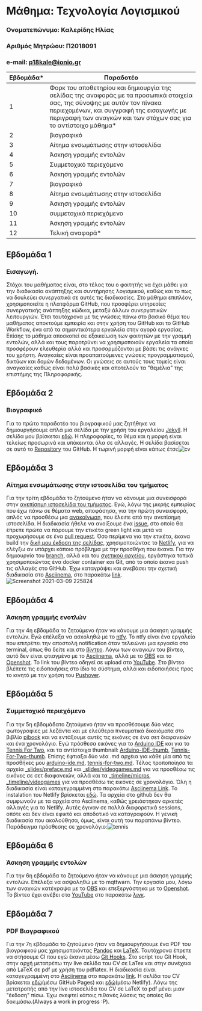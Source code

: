 # Μάθημα: Τεχνολογία Λογισμικού

### Ονοματεπώνυμο: Καλερίδης Ηλίας
  
### Αριθμός Μητρώου: Π2018091

### e-mail: p18kale@ionio.gr


| Εβδομάδα* | Παραδοτέο |
| --- | --- |
| 1 | Φορκ του αποθετηρίου και δημιουργία της σελίδας της αναφοράς με τα προσωπικά στοιχεία σας, της σύνοψης με αυτόν τον πίνακα περιεχομένων, και συγγραφή της εισαγωγής με περιγραφή των αναγκών και των στόχων σας για το αντίστοιχο μάθημα* |
| 2 | βιογραφικό |
| 3 | Αίτημα ενσωμάτωσης στην ιστοσελίδα |
| 4 | Άσκηση γραμμής εντολών |
| 5 | Συμμετοχικό περιεχόμενο |
| 6 | Άσκηση γραμμής εντολών |
| 7 | βιογραφικό |
| 8 | Αίτημα ενσωμάτωσης στην ιστοσελίδα |
| 9 | Άσκηση γραμμής εντολών |
| 10 | συμμετοχικό περιεχόμενο |
| 11 | Άσκηση γραμμής εντολών |
| 12 | Τελική αναφορά* |


## Εβδομάδα 1

### Εισαγωγή.
Στόχοι του μαθήματος είναι, στο τέλος του ο φοιτητής να έχει μάθει για την διαδικασία ανάπτηξης και συντήρησης λογισμικού, καθώς και το πως να δουλεύει συνεργατικά σε αυτές τις διαδικασίες. Στο μάθημα επιπλέον, χρησιμοποιείτε η πλατφόρμα GitHub, που προσφέρει υπηρεσίες συνεργατικής ανάπτηξης κώδικα, μεταξύ άλλων συνεργατικών λειτουργιών. Έτσι ταυτόχρονα με τις γνώσεις πάνω στο βασικό θέμα του μαθήματος αποκτούμε εμπειρία και στην χρήση του GitHub και το GitHub Workflow, ένα από τα σημαντικότερα εργαλεία στην αγορά εργασίας. Επίσης το μάθημα αποσκοπεί σε εξοικείωση των φοιτητών με την γραμμή εντολών, αλλά και τους παροτρύνει να χρησιμοποιούν εργαλεία τα οποία προσφέρουν ελευθερία αλλά και προσαρμόζονται με βάσει τις ανάγκες του χρήστη. Αναγκαίες είναι προαπαιτούμενες γνώσεις προγραμματισμού, δικτύων και δομών δεδομένων. Οι γνώσεις σε αυτούς τους τομείς είναι αναγκαίες καθώς είναι πολύ βασικές και αποτελούν τα "θεμέλια" της επιστήμης της Πληροφορικής.


## Εβδομάδα 2

### Βιογραφικό
Για το πρώτο παραδοτέο του βιογραφικού μας ζητήθηκε να δημιουργήσουμε απλά μια σελίδα με την χρήση του εργαλείου [Jekyll](https://jekyllrb.com/). Η σελίδα μου βρίσκεται [εδώ](https://elias2500.github.io/online-cv/). Η πληροφορίες, το θέμα και η μορφή είναι τελείως προσωρινά και υπόκεινται όλα σε αλλαγές. Η σελίδα βασίσεται σε αυτό το [Repository](https://github.com/elias2500/online-cv/tree/gh-pages) του GitHub. Η τωρινή μορφή είναι κάπως έτσι:![cv](https://user-images.githubusercontent.com/44614923/113405660-da3fad00-93b2-11eb-8a00-af1447461372.png)

## Εβδομάδα 3

### Αίτημα ενσωμάτωσης στην ιστοσελίδα του τμήματος
Για την τρίτη εβδομάδα το ζητούμενο ήταν να κάνουμε μια συνεισφορά στην [ανεπίσημη ιστοσελίδα του τμήματος](https://epic-hamilton-da9ac8.netlify.app/). Εγώ, λόγω της μικρής εμπειρίας που έχω πάνω σε θέματα web, αποφάσησα, για την πρώτη συνεισφορά, απλός να προσθέσω μια [ανακοίνωση](https://epic-hamilton-da9ac8.netlify.app/posts/2021/02/19/ekdilosi-provolis-kai-enimerosis-sto-plaisio-tou-ergou-trumpet/), που έλειπε από την ανεπίσημη ιστοσελίδα. Η διαδικασία ήθελε να ανοίξουμε ένα [issue](https://github.com/ioniodi/sitegr/issues/119), στο οποίο θα έπρεπε πρώτα να πάρουμε την ετικέτα green light και μετά να προχωρήσουμε σε ένα [pull request](https://github.com/ioniodi/sitegr/pull/143). Όσο περίμενα για την ετικέτα, έκανα build την [δική μου έκδοση της σελίδας](https://amazing-brattain-89cab3.netlify.app/), χρησιμοποιώντας το [Netlify](https://www.netlify.com/), για να ελέγξω αν υπάρχει κάποιο πρόβλημα με την προσθήκη που έκανα. Για την δημιουργία του [branch](https://github.com/elias2500/sitegr/tree/demo-branch), αλλά και του [σχετικού αρχείου](https://github.com/elias2500/sitegr/blob/demo-branch/all_collections/_posts/2021-02-19-ekdilosi-provolis-kai-enimerosis-sto-plaisio-tou-ergou-TRUMPET.md), εργάστηκα τοπικά χρησιμοποιώντας ένα docker container και Git, από το οποίο έκανα push τις αλλαγές στο GitHub. Έχω καταγράψει και ανεβάσει την σχετική διαδικασία στο [Asciinema](https://asciinema.org/), στο παρακάτω [link](https://asciinema.org/a/397278).![Screenshot 2021-03-09 225824](https://user-images.githubusercontent.com/44614923/110537169-fee59380-812a-11eb-8954-d4d8409d5197.png)

## Εβδομάδα 4

### Άσκηση γραμμής ενοτλών
Για την 4η εβδομάδα το ζητούμενο ήταν να κάνουμε μια άσκηση γραμμής εντολών. Εγώ επέλεξα να ασxοληθώ με το [ntfy](https://github.com/dschep/ntfy). Το ntfy είναι ένα εργαλείο που επιτρέπει την αποστολή notification όταν τελειώνει μια εργασία στο terminal, όπως θα δείτε και στο [βίντεο](https://www.youtube.com/watch?v=fNVhC6bTTB8). Λόγω των αναγκών του βίντεο, αυτό δεν είναι φτιαγμένο με το [Asciinema](https://github.com/dschep/ntfy), αλλά με το [OBS](https://obsproject.com/) και το [Openshot](https://www.openshot.org/). To link του βίντεο οδηγεί σε upload στο [YouTube](https://www.youtube.com/). Στο βίντεο βλέπετε τις ειδοποιήσεις στο ίδιο το σύστημα, αλλά και ειδοποιήσεις προς το κινητό με την χρήση του [Pushover](https://pushover.net/).

## Εβδομάδα 5

### Συμμετοχικό περιεχόμενο
Για την 5η εβδομάδατο ζητούμενο ήταν να προσθέσουμε δύο νέες φωτογραφίες με λεζάντα και με ελεύθερα πνευματικά δικαιόματα στο βιβλίο [pibook](https://github.com/pibook) και να εντάξουμε αυτές τις εικόνες σε ένα σετ διαφανειών και ένα χρονολόγιο. Εγώ πρόσθεσα εικόνες για το [Arduino IDE](https://github.com/elias2500/images/blob/f77858b48b92c4cc160d1367f3f68a0872182dcf/arduino-ide.png) και για το [Tennis For Two](https://github.com/elias2500/images/blob/f77858b48b92c4cc160d1367f3f68a0872182dcf/tennis-for-two.jpg), και τα αντίστοιχα thumbnail: [Arduino-IDE-thumb](https://github.com/elias2500/images/blob/f77858b48b92c4cc160d1367f3f68a0872182dcf/arduino-ide-thumb.png), [Tennis-For-Two-thumb](https://github.com/elias2500/images/blob/f77858b48b92c4cc160d1367f3f68a0872182dcf/tennis-for-two-thumb.jpg). Επίσης έφτιαξα δύο νέα .md αρχέια για κάθε μία από τις προσθήκες μου [arduino-ide.md](https://github.com/elias2500/_gallery/blob/c66ffe4fce304f08b647a52616c9e5aecaad135f/arduino-ide.md), [tennis-for-two.md](https://github.com/elias2500/_gallery/blob/c66ffe4fce304f08b647a52616c9e5aecaad135f/tennis-for-two.md). Tέλος τροποποίησα τα αρχεία [_slides/preface.md](https://github.com/elias2500/site/blob/master/_slides/preface.md) και [_slides/videogames.md](https://github.com/elias2500/site/blob/master/_slides/videogames.md) για να προσθέσω τις εικόνες σε σετ διαφανειών, αλλά και τα [_timeline/micros](https://github.com/elias2500/site/blob/master/_timeline/micros.md), [_timeline/videogames](https://github.com/elias2500/site/blob/master/_timeline/videogames.md) για να προσθέσω τις εικόνες σε χρονολόγιο. Όλη η διαδικασία είναι καταγεγραμμένη στο παρακάτω [Asciinema Link](https://asciinema.org/a/401042). To instalation του Netlify βρίσκεται [εδώ](https://inspiring-aryabhata-899640.netlify.app/). Τα αρχεία στο github δεν θα συμφωνούν με τα αρχεία στο Asciinema, καθώς χρειάστηκαν αρκετές αλλαγές για το Netlify. Αυτές έγιναν σε πολλά διαφορετικά sessions, οπότε και δεν είναι εφικτό και αποδοτικό να καταγραφούν. Η γενική διαδικασία που ακολούθησα, όμως, είναι αυτή του παραπάνω βίντεο. Παράδειγμα πρόσθεσης σε χρονολόγιο:![tennis](https://user-images.githubusercontent.com/44614923/112877315-48445580-90cf-11eb-9ece-52b29daa69b0.png)

## Eβδομάδα 6

### Άσκηση γραμμής εντολών
Για την 6η εβδομάδα το ζητούμενο ήταν να κάνουμε μια άσκηση γραμμής εντολών. Επέλεξα να ασψοληθώ με το mqttwarn. Την εργασία μου, λόγω των αναγκών κατέγραψα με το [OBS](https://obsproject.com/) και επεξεργάστηκα με το [Openshot](https://www.openshot.org/). Το βίντεο έχει ανέβει στο [YouTube](https://www.youtube.com/) στο παρακάτω [λινκ](https://www.youtube.com/watch?v=sRq9zGL1MUY).

## Εβδομάδα 7
### PDF Βιογραφικού
Για την 7η εβδομάδα το ζητούμενο ήταν να δημιουργήσουμε ένα PDF του βιογραφκού μας χρησιμοποιόντας [Pandoc](https://pandoc.org/) και [LaTeX](https://www.latex-project.org/). Ταυτόχρονα έπρεπε να στήσουμε CI που εγώ έκανα μέσω [Git Hooks](https://www.atlassian.com/git/tutorials/git-hooks). Στο script του Git Hook, στην αρχή μετατρέπω την live σελίδα του CV σε LaTex και στην συνέχεια από LaTeX σε pdf με χρήση του pdflatex. Η διαδικασία είναι καταγεγραμμένη στο [Asciinema](https://asciinema.org/) στο παρακάτω [link](https://asciinema.org/a/405112). H σελίδα του CV βρίσκεται [εδώ](https://elias2500.github.io/cv-1/)(μέσω GitHub Pages) και [εδώ](https://elias2500-cv.netlify.app/)(μέσω Netlify). Λόγω της μετατροπής από την live ιστοσελίδα του CV σε LaTeX το pdf μένει μιαν "έκδοση" πίσω. Έχω σκεφτεί κάποις πιθανές λύσεις τις οποίες θα δοκιμάσω.(Always a work in progress :P).
